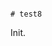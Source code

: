                                                                                                                                                                                                                                                                                                                                                                                                                                                                       # test8

Init.
